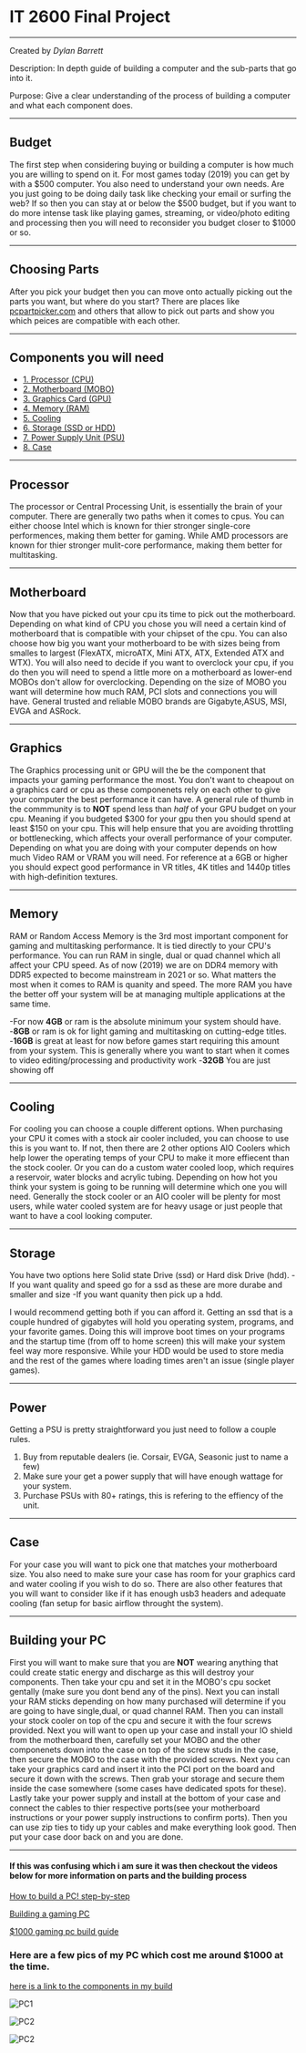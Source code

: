 # IT 2600 Final Project
___
Created by *Dylan Barrett*

Description: In depth guide of building a computer and the sub-parts that go into it.

Purpose: Give a clear understanding of the process of building a computer and what each component does.
___

## Budget
The first step when considering buying or building a computer is how much you are willing to spend on it. For most games today (2019) you can get by with a $500 computer. You also need to understand your own needs. Are you just going to be doing daily task like checking your email or surfing the web? If so then you can stay at or below the $500 budget, but if you want to do more intense task like playing games, streaming, or video/photo editing and processing then you will need to reconsider you budget closer to $1000 or so.
___

## Choosing Parts
After you pick your budget then you can move onto actually picking out the parts you want, but where do you start? There are places like [pcpartpicker.com](https://pcpartpicker.com/) and others that allow to pick out parts and show you which peices are compatible with each other. 
___

## Components you will need
* [1. Processor (CPU)](#processor)
* [2. Motherboard (MOBO)](#motherboard)
* [3. Graphics Card (GPU)](#graphics)
* [4. Memory (RAM)](#memory)
* [5. Cooling](#cooling)
* [6. Storage (SSD or HDD)](#storage)
* [7. Power Supply Unit (PSU)](#power)
* [8. Case](#case)
___
## Processor
The processor or Central Processing Unit, is essentially the brain of your computer. There are generally two paths when it comes to cpus. You can either choose Intel which is known for thier stronger single-core performences, making them better for gaming. While AMD processors are known for thier stronger mulit-core performance, making them better for multitasking.
___
## Motherboard
Now that you have picked out your cpu its time to pick out the motherboard. Depending on what kind of CPU you chose you will need a certain kind of motherboard that is compatible with your chipset of the cpu. You can also choose how big you want your motherboard to be with sizes being from smalles to largest (FlexATX, microATX, Mini ATX, ATX, Extended ATX and WTX). You will also need to decide if you want to overclock your cpu, if you do then you will need to spend a little more on a motherboard as lower-end MOBOs don't allow for overclocking. Depending on the size of MOBO you want will determine how much RAM, PCI slots and connections you will have. General trusted and reliable MOBO brands are Gigabyte,ASUS, MSI, EVGA and ASRock.
___
## Graphics
The Graphics processing unit or GPU will the be the component that impacts your gaming performance the most. You don't want to cheapout on a graphics card or cpu as these componenets rely on each other to give your computer the best performance it can have. A general rule of thumb in the commmunity is to **NOT** spend less than *half* of your GPU budget on your cpu. Meaning if you budgeted $300 for your gpu then you should spend at least $150 on your cpu. This will help ensure that you are avoiding throttling or bottlenecking, which affects your overall performance of your computer.  Depending on what you are doing with your computer depends on how much Video RAM or VRAM you will need. For reference at a 6GB or higher you should expect good performance in VR titles, 4K titles and 1440p titles with high-definition textures.
___
## Memory
RAM or Random Access Memory is the 3rd most important component for gaming and multitasking performance. It is tied directly to your CPU's performance. You can run RAM in single, dual or quad channel which all affect your CPU speed. As of now (2019) we are on DDR4 memory with DDR5 expected to become mainstream in 2021 or so. What matters the most when it comes to RAM is quanity and speed. The more RAM you have the better off your system will be at managing multiple applications at the same time. 

-For now **4GB** or ram is the absolute minimum your system should have. 
-**8GB** or ram is ok for light gaming and multitasking on cutting-edge titles.
-**16GB** is great at least for now before games start requiring this amount from your system. This is generally where you want to start when it comes to video editing/processing and productivity work
-**32GB** You are just showing off
___
## Cooling
For cooling you can choose a couple different options. When purchasing your CPU it comes with a stock air cooler included, you can choose to use this is you want to. If not, then there are 2 other options AIO Coolers which help lower the operating temps of your CPU to make it more effiecent than the stock cooler. Or you can do a custom water cooled loop, which requires a reservoir, water blocks and acrylic tubing. Depending on how hot you think your system is going to be running will determine which one you will need. Generally the stock cooler or an AIO cooler will be plenty for most users, while water cooled system are for heavy usage or just people that want to have a cool looking computer.
___
## Storage
You have two options here Solid state Drive (ssd) or Hard disk Drive (hdd). 
-If you want quality and speed go for a ssd as these are more durabe and smaller and size
-If you want quanity then pick up a hdd.

I would recommend getting both if you can afford it. Getting an ssd that is a couple hundred of gigabytes will hold you operating system, programs, and your favorite games. Doing this will improve boot times on your programs and the startup time (from off to home screen) this will make your system feel way more responsive. While your HDD would be used to store media and the rest of the games where loading times aren't an issue (single player games).
___
## Power
Getting a PSU is pretty straightforward you just need to follow a couple rules.
1. Buy from reputable dealers (ie. Corsair, EVGA, Seasonic just to name a few)
2. Make sure your get a power supply that will have enough wattage for your system.
3. Purchase PSUs with 80+ ratings, this is refering to the effiency of the unit.
___
## Case
For your case you will want to pick one that matches your motherboard size. You also need to make sure your case has room for your graphics card and water cooling if you wish to do so. There are also other features that you will want to consider like if it has enough usb3 headers and adequate cooling (fan setup for basic airflow throught the system).
___
## Building your PC
First you will want to make sure that you are **NOT** wearing anything that could create static energy and discharge as this will destroy your components. Then take your cpu and set it in the MOBO's cpu socket gentally (make sure you dont bend any of the pins). Next you can install your RAM sticks depending on how many purchased will determine if you are going to have single,dual, or quad channel RAM. Then you can install your stock cooler on top of the cpu and secure it with the four screws provided. Next you will want to open up your case and install your IO shield from the motherboard then, carefully set your MOBO and the other componenets down into the case on top of the screw studs in the case, then secure the MOBO to the case with the provided screws. Next you can take your graphics card and insert it into the PCI port on the board and secure it down with the screws. Then grab your storage and secure them inside the case somewhere (some cases have dedicated spots for these). Lastly take your power supply and install at the bottom of your case and connect the cables to thier respective ports(see your motherboard instructions or your power supply instructions to confirm ports). Then you can use zip ties to tidy up your cables and make everything look good. Then put your case door back on and you are done. 
___
#### If this was confusing which i am sure it was then checkout the videos below for more information on parts and the building process
[How to build a PC! step-by-step](https://www.youtube.com/watch?v=IhX0fOUYd8Q)

[Building a gaming PC](https://www.youtube.com/watch?v=hGiAfMoYEjI)

[$1000 gaming pc build guide](https://www.youtube.com/watch?v=fkHNgGaYR0I)


### Here are a few pics of my PC which cost me around $1000 at the time.
[here is a link to the components in my build](https://pcpartpicker.com/list/)

![PC1](IMG_4416.jpg)

![PC2](IMG_4417.jpg)

![PC2](IMG_4418.jpg)
